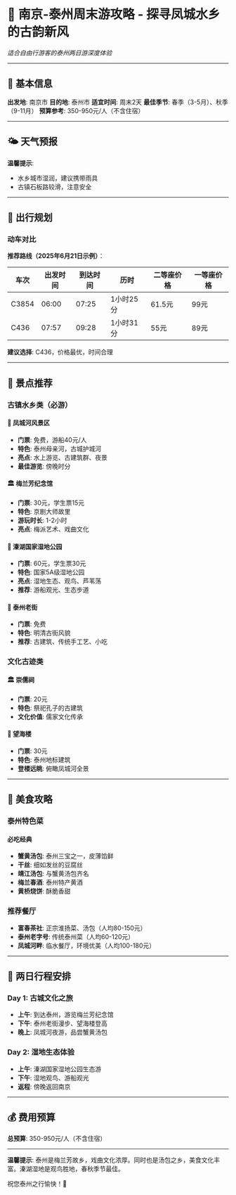 # 🏮 南京-泰州周末游攻略 - 探寻凤城水乡的古韵新风

*适合自由行游客的泰州两日游深度体验*

---

## 📍 基本信息

**出发地**: 南京市
**目的地**: 泰州市
**适宜时间**: 周末2天
**最佳季节**: 春季（3-5月）、秋季（9-11月）
**预算参考**: 350-950元/人（不含住宿）

---

## 🌤️ 天气预报

**温馨提示**: 
- 水乡城市湿润，建议携带雨具
- 古镇石板路较滑，注意安全

---

## 🚄 出行规划

### 动车对比

**推荐路线（2025年6月21日示例）**：

| 车次 | 出发时间 | 到达时间 | 历时 | 二等座价格 | 一等座价格 |
|-----|---------|---------|-----|---------|---------|
| C3854 | 06:00 | 07:25 | 1小时25分 | 61.5元 | 99元 |
| C436 | 07:57 | 09:28 | 1小时31分 | 55元 | 89元 |

**建议选择**: C436，价格最优，时间合理

---

## 🎯 景点推荐

### 古镇水乡类（必游）

#### 🏮 凤城河风景区
- **门票**: 免费，游船40元/人
- **特色**: 泰州母亲河，古城护城河
- **亮点**: 水上游览、古建筑群、夜景
- **最佳游览**: 傍晚时分

#### 🏛️ 梅兰芳纪念馆
- **门票**: 30元，学生票15元
- **特色**: 京剧大师故里
- **游玩时长**: 1-2小时
- **亮点**: 梅派艺术、戏曲文化

#### 🌸 溱湖国家湿地公园
- **门票**: 60元，学生票30元
- **特色**: 国家5A级湿地公园
- **亮点**: 湿地生态、观鸟、芦苇荡
- **推荐**: 游船观光、生态步道

#### 🏯 泰州老街
- **门票**: 免费
- **特色**: 明清古街风貌
- **推荐**: 古建筑、传统手工艺、小吃

### 文化古迹类

#### 🏛️ 崇儒祠
- **门票**: 20元
- **特色**: 祭祀孔子的古建筑
- **文化价值**: 儒家文化传承

#### 🌸 望海楼
- **门票**: 30元
- **特色**: 泰州地标建筑
- **登楼远眺**: 俯瞰凤城河全景

---

## 🍜 美食攻略

### 泰州特色菜

#### 必吃经典
- **蟹黄汤包**: 泰州三宝之一，皮薄馅鲜
- **干丝**: 细如发丝的豆腐丝
- **靖江汤包**: 与蟹黄汤包齐名
- **梅兰春酒**: 泰州特产黄酒
- **黄桥烧饼**: 酥脆香甜

### 推荐餐厅
- **富春茶社**: 正宗淮扬菜、汤包（人均80-150元）
- **泰州老字号**: 传统泰州菜（人均60-120元）
- **凤城河畔**: 临水餐厅，环境优美（人均100-180元）

---

## 📅 两日行程安排

### Day 1: 古城文化之旅
- **上午**: 到达泰州，游览梅兰芳纪念馆
- **下午**: 泰州老街漫步、望海楼登高
- **晚上**: 凤城河夜游，品尝蟹黄汤包

### Day 2: 湿地生态体验
- **上午**: 溱湖国家湿地公园生态游
- **下午**: 湿地观鸟、游船观光
- **返程**: 傍晚返回南京

---

## 💰 费用预算
**总预算**: 350-950元/人（不含住宿）

---

**温馨提示**: 泰州是梅兰芳故乡，戏曲文化浓厚。同时也是汤包之乡，美食文化丰富。溱湖湿地是观鸟胜地，春秋季节最佳。

祝您泰州之行愉快！🎉 